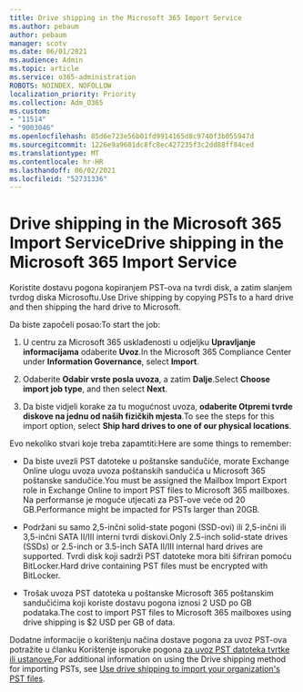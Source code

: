 ```yaml
---
title: Drive shipping in the Microsoft 365 Import Service
ms.author: pebaum
author: pebaum
manager: scotv
ms.date: 06/01/2021
ms.audience: Admin
ms.topic: article
ms.service: o365-administration
ROBOTS: NOINDEX, NOFOLLOW
localization_priority: Priority
ms.collection: Adm_O365
ms.custom:
- "11514"
- "9003046"
ms.openlocfilehash: 85d6e723e56b01fd9914165d8c9740f3b055947d
ms.sourcegitcommit: 1226e9a9601dc8fc8ec427235f3c2dd88ff84ced
ms.translationtype: MT
ms.contentlocale: hr-HR
ms.lasthandoff: 06/02/2021
ms.locfileid: "52731336"
---
```

# <a name="drive-shipping-in-the-microsoft-365-import-service"></a><span data-ttu-id="ee767-102">Drive shipping in the Microsoft 365 Import Service</span><span class="sxs-lookup"><span data-stu-id="ee767-102">Drive shipping in the Microsoft 365 Import Service</span></span>

<span data-ttu-id="ee767-103">Koristite dostavu pogona kopiranjem PST-ova na tvrdi disk, a zatim slanjem tvrdog diska Microsoftu.</span><span class="sxs-lookup"><span data-stu-id="ee767-103">Use Drive shipping by copying PSTs to a hard drive and then shipping the hard drive to Microsoft.</span></span>

<span data-ttu-id="ee767-104">Da biste započeli posao:</span><span class="sxs-lookup"><span data-stu-id="ee767-104">To start the job:</span></span>

1. <span data-ttu-id="ee767-105">U centru za Microsoft 365 usklađenosti u odjeljku **Upravljanje informacijama** odaberite **Uvoz**.</span><span class="sxs-lookup"><span data-stu-id="ee767-105">In the Microsoft 365 Compliance Center under **Information Governance**, select **Import**.</span></span>

1. <span data-ttu-id="ee767-106">Odaberite **Odabir vrste posla uvoza**, a zatim **Dalje**.</span><span class="sxs-lookup"><span data-stu-id="ee767-106">Select **Choose import job type**, and then select **Next**.</span></span>

1. <span data-ttu-id="ee767-107">Da biste vidjeli korake za tu mogućnost uvoza, **odaberite Otpremi tvrde diskove na jednu od naših fizičkih mjesta**.</span><span class="sxs-lookup"><span data-stu-id="ee767-107">To see the steps for this import option, select **Ship hard drives to one of our physical locations**.</span></span>

<span data-ttu-id="ee767-108">Evo nekoliko stvari koje treba zapamtiti:</span><span class="sxs-lookup"><span data-stu-id="ee767-108">Here are some things to remember:</span></span>

- <span data-ttu-id="ee767-109">Da biste uvezli PST datoteke u poštanske sandučiće, morate Exchange Online ulogu uvoza uvoza poštanskih sandučića u Microsoft 365 poštanske sandučiće.</span><span class="sxs-lookup"><span data-stu-id="ee767-109">You must be assigned the Mailbox Import Export role in Exchange Online to import PST files to Microsoft 365 mailboxes.</span></span>
<span data-ttu-id="ee767-110">Na performanse je moguće utjecati za PST-ove veće od 20 GB.</span><span class="sxs-lookup"><span data-stu-id="ee767-110">Performance might be impacted for PSTs larger than 20GB.</span></span>

- <span data-ttu-id="ee767-111">Podržani su samo 2,5-inčni solid-state pogoni (SSD-ovi) ili 2,5-inčni ili 3,5-inčni SATA II/III interni tvrdi diskovi.</span><span class="sxs-lookup"><span data-stu-id="ee767-111">Only 2.5-inch solid-state drives (SSDs) or 2.5-inch or 3.5-inch SATA II/III internal hard drives are supported.</span></span>
<span data-ttu-id="ee767-112">Tvrdi disk koji sadrži PST datoteke mora biti šifriran pomoću BitLocker.</span><span class="sxs-lookup"><span data-stu-id="ee767-112">Hard drive containing PST files must be encrypted with BitLocker.</span></span>

- <span data-ttu-id="ee767-113">Trošak uvoza PST datoteka u poštanske Microsoft 365 poštanskim sandučićima koji koriste dostavu pogona iznosi 2 USD po GB podataka.</span><span class="sxs-lookup"><span data-stu-id="ee767-113">The cost to import PST files to Microsoft 365 mailboxes using drive shipping is $2 USD per GB of data.</span></span>

<span data-ttu-id="ee767-114">Dodatne informacije o korištenju načina dostave pogona za uvoz PST-ova potražite u članku Korištenje isporuke pogona [za uvoz PST datoteka tvrtke ili ustanove.](/microsoft-365/compliance/use-drive-shipping-to-import-pst-files-to-office-365)</span><span class="sxs-lookup"><span data-stu-id="ee767-114">For additional information on using the Drive shipping method for importing PSTs, see [Use drive shipping to import your organization's PST files](/microsoft-365/compliance/use-drive-shipping-to-import-pst-files-to-office-365).</span></span>